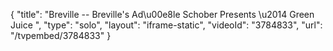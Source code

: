 {
    "title": "Breville -- Breville's Ad\u00e8le Schober Presents \u2014 Green Juice ",
    "type": "solo",
    "layout": "iframe-static",
    "videoId": "3784833",
    "url": "\/tvpembed\/3784833"
}
